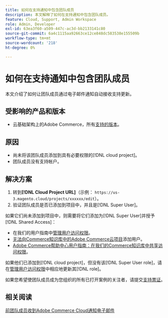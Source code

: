 ```yaml
---
title: 如何在支持通知中包含团队成员
description: 本文解释了如何在支持通知中包含团队成员。
feature: Cloud, Support, Admin Workspace
role: Admin, Developer
exl-id: 63ea3f60-a509-447c-ac3d-bb2133141c80
source-git-commit: 6a4c1115aa92663ce12ce848dc583538e155509b
workflow-type: tm+mt
source-wordcount: '218'
ht-degree: 0%

---
```


# 如何在支持通知中包含团队成员

本文介绍了如何让团队成员通过电子邮件通知自动接收支持更新。

## 受影响的产品和版本

* 云基础架构上的Adobe Commerce，所有[支持的版本](https://www.adobe.com/content/dam/cc/en/legal/terms/enterprise/pdfs/Adobe-Commerce-Software-Lifecycle-Policy.pdf)。

## 原因

* 尚未将该团队成员添加到具有必要权限的[!DNL cloud project]。
* 团队成员没有支持帐户。

## 解决方案

1. 转到&#x200B;**[!DNL Cloud Project URL]**（示例： `https://us-3.magento.cloud/projects/xxxxxx/edit`）。
1. 验证团队成员是否已添加到项目中，并且是[!DNL Super User]。

如果它们尚未添加到项目中，则需要将它们添加为[!DNL Super User]并授予[!DNL Shared Access]：

* 在我们的用户指南中[管理用户访问权限](https://experienceleague.adobe.com/docs/commerce-cloud-service/user-guide/project/user-access.html)。
* [无法向Commerce知识库中的Adobe Commerce云项目](https://experienceleague.adobe.com/docs/commerce-knowledge-base/kb/troubleshooting/miscellaneous/unable-add-user-adobe-commerce-cloud-project.html)添加用户。
* [Adobe Commerce帮助中心用户指南：在我们的Commerce知识库中共享访问权限](https://experienceleague.adobe.com/docs/commerce-knowledge-base/kb/help-center-guide/magento-help-center-user-guide.html#shared-access)。

如果他们已添加到[!DNL cloud project]，但没有该[!DNL Super User role]，请在[管理用户访问权限](https://experienceleague.adobe.com/docs/commerce-cloud-service/user-guide/project/user-access.html)中相应地更新其[!DNL role]。

如果您希望使团队成员成为您组织的所有已打开案例的关注者，请提交[支持票证](https://experienceleague.adobe.com/home?lang=en&amp;support-tab=home#support)。

## 相关阅读

[前团队成员收到Adobe Commerce Cloud通知电子邮件](https://experienceleague.adobe.com/docs/commerce-knowledge-base/kb/troubleshooting/miscellaneous/former-teammembers-receive-cloud-notification-emails.html)
